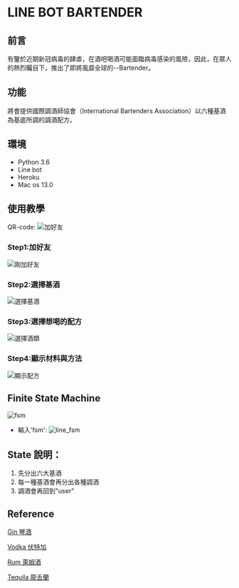 # LINE BOT BARTENDER

## 前言
有鑒於近期新冠病毒的肆虐，在酒吧喝酒可能面臨病毒感染的風險，因此，在眾人的熱烈矚目下，推出了即將風靡全球的--Bartender。

## 功能
將會提供國際調酒師協會（International Bartenders Association）以六種基酒為基底所調的調酒配方。

## 環境
* Python 3.6
* Line bot
* Heroku
* Mac os 13.0

## 使用教學
QR-code:
![加好友](https://i.imgur.com/uD3u7VF.png)
### Step1:加好友
![剛加好友](https://i.imgur.com/Nx3ZVnc.png)
### Step2:選擇基酒
![選擇基酒](https://i.imgur.com/mbj5ClI.png)
### Step3:選擇想喝的配方
![選擇酒類](https://i.imgur.com/dC0rZLE.png)
### Step4:顯示材料與方法
![顯示配方](https://i.imgur.com/26jkwgf.png)


## Finite State Machine
![fsm](https://i.imgur.com/P70n52V.png)

* 輸入'fsm':
![line_fsm](https://i.imgur.com/gcJ4sTB.png)

## State 說明：
1. 先分出六大基酒
2. 每一種基酒會再分出各種調酒
3. 調酒會再回到"user"


## Reference
[Gin 琴酒](https://www.1shot.tw/17332/%E8%AA%BF%E9%85%92%E7%9F%A5%E8%AD%98-51-%E6%AC%BE%E4%B8%80%E5%AE%9A%E8%A6%81%E5%96%9D%E9%81%8E%E7%9A%84%E7%90%B4%E9%85%92%E8%AA%BF%E9%85%92) 

[Vodka 伏特加](https://mf.techbang.com/posts/10662-7-at-home-can-do-ultra-simple-vodka-bartender-wine-fresh-people-can-quickly-get-started)

[Rum 萊姆酒](https://mf.techbang.com/posts/11317-a-must-have-drink-for-a-summer-party-7-lamb-bartender-diy-recommendations-at-home-you-can-enjoy-the-tropical-style)

[Tequila 龍舌蘭](https://www.1shot.tw/14069/%E8%AA%BF%E9%85%92%E7%9F%A5%E8%AD%98-%E9%BE%8D%E8%88%8C%E8%98%AD%E5%85%A5%E9%96%80-%E5%9B%9B%E6%AC%BE%E9%BE%8D%E8%88%8C%E8%98%AD%E7%B6%93%E5%85%B8%E8%AA%BF%E9%85%92%E5%9C%A8%E5%AE%B6%E5%81%9A)
